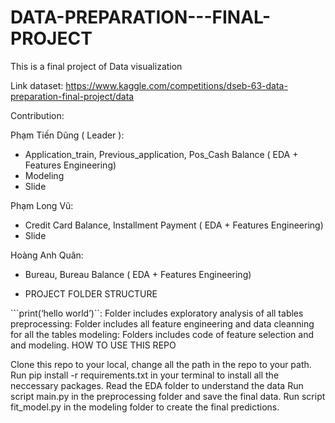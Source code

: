 # DATA-PREPARATION---FINAL-PROJECT
This is a final project of Data visualization

Link dataset: https://www.kaggle.com/competitions/dseb-63-data-preparation-final-project/data


Contribution: 

Phạm Tiến Dũng ( Leader ): 
 * Application_train, Previous_application, Pos_Cash Balance ( EDA + Features Engineering)
 * Modeling
 * Slide

Phạm Long Vũ:
  * Credit Card Balance, Installment Payment ( EDA + Features Engineering)
  * Slide
  
Hoàng Anh Quân: 
  * Bureau, Bureau Balance ( EDA + Features Engineering)


- PROJECT FOLDER STRUCTURE

```print(‘hello world’)``: Folder includes exploratory analysis of all tables
preprocessing: Folder includes all feature engineering and data cleanning for all the tables
modeling: Folders includes code of feature selection and and modeling.
HOW TO USE THIS REPO

Clone this repo to your local, change all the path in the repo to your path.
Run pip install -r requirements.txt in your terminal to install all the neccessary packages.
Read the EDA folder to understand the data
Run script main.py in the preprocessing folder and save the final data.
Run script fit_model.py in the modeling folder to create the final predictions.
